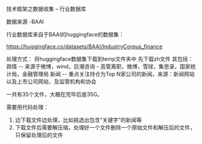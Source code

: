 技术框架之数据收集 – 行业数据库

数据来源 -BAAI



行业数据库来自于BAAI的huggingface的数据集：

https://huggingface.co/datasets/BAAI/IndustryCorpus_finance


处理方式：
将huggingface数据集下载到temp文件夹中
先下载zh文件
其包括：舆情 -- 来源于微博，wind，巨潮咨询 - 高管离职，微博，雪球，集思录，国家统计局，金融管理局
新闻 -- 重点关注持仓为Top N家公司的新闻，来源：新闻网站以及上市公司网站，及监管机构和协会

一共有35个文件，大概在完毕后是35G。

需要用代码处理： 
1. 边下载文件边处理，比如挑选出包含“关键字”的新闻等
2. 下载文件后需要解压缩，处理好一个文件删除一个原始文件和解压后的文件，只保留处理后的文件
